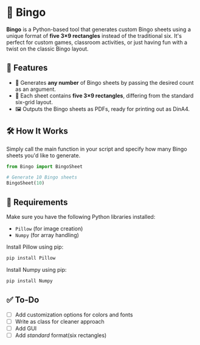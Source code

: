 # 🎱 Bingo

**Bingo** is a Python-based tool that generates custom Bingo sheets using a unique format of **five 3×9 rectangles** instead of the traditional six. It's perfect for custom games, classroom activities, or just having fun with a twist on the classic Bingo layout.

## 📌 Features

- 📄 Generates **any number** of Bingo sheets by passing the desired count as an argument.
- 🧩 Each sheet contains **five 3×9 rectangles**, differing from the standard six-grid layout.
- 🖼️ Outputs the Bingo sheets as PDFs, ready for printing out as DinA4.

## 🛠️ How It Works

Simply call the main function in your script and specify how many Bingo sheets you'd like to generate.

```python
from Bingo import BingoSheet

# Generate 10 Bingo sheets
BingoSheet(10)
```

## 🧾 Requirements
Make sure you have the following Python libraries installed:

- `Pillow` (for image creation)
- `Numpy` (for array handling)

Install Pillow using pip:

```bash
pip install Pillow
```
Install Numpy using pip:

```bash
pip install Numpy
```
## ✅ To-Do

- [ ] Add customization options for colors and fonts  
- [ ] Write as class for cleaner approach
- [ ] Add GUI
- [ ] Add *standard* format(six rectangles)